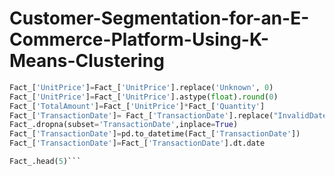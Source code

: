 # Customer-Segmentation-for-an-E-Commerce-Platform-Using-K-Means-Clustering
```Python
Fact_['UnitPrice']=Fact_['UnitPrice'].replace('Unknown', 0)
Fact_['UnitPrice']=Fact_['UnitPrice'].astype(float).round(0)
Fact_['TotalAmount']=Fact_['UnitPrice']*Fact_['Quantity']
Fact_['TransactionDate']= Fact_['TransactionDate'].replace("InvalidDate",np.nan)
Fact_.dropna(subset='TransactionDate',inplace=True)
Fact_['TransactionDate']=pd.to_datetime(Fact_['TransactionDate'])
Fact_['TransactionDate']=Fact_['TransactionDate'].dt.date

Fact_.head(5)```
